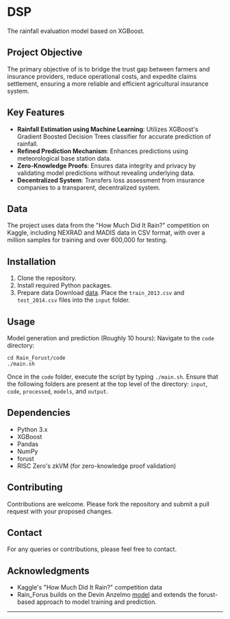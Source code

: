 # DSP
The rainfall evaluation model based on XGBoost.

## Project Objective

The primary objective of is to bridge the trust gap between farmers and insurance providers, reduce operational costs, and expedite claims settlement, ensuring a more reliable and efficient agricultural insurance system.

## Key Features

- **Rainfall Estimation using Machine Learning**: Utilizes XGBoost's Gradient Boosted Decision Trees classifier for accurate prediction of rainfall.
- **Refined Prediction Mechanism**: Enhances predictions using meteorological base station data.
- **Zero-Knowledge Proofs**: Ensures data integrity and privacy by validating model predictions without revealing underlying data.
- **Decentralized System**: Transfers loss assessment from insurance companies to a transparent, decentralized system.

## Data

The project uses data from the "How Much Did It Rain?" competition on Kaggle, including NEXRAD and MADIS data in CSV format, with over a million samples for training and over 600,000 for testing.

## Installation

1. Clone the repository.
2. Install required Python packages.
3. Prepare data
Download [data](https://www.kaggle.com/competitions/how-much-did-it-rain/data). Place the `train_2013.csv` and `test_2014.csv` files into the `input` folder. 

## Usage

Model generation and prediction (Roughly 10 hours):
Navigate to the `code` directory:
```
cd Rain_Forust/code
./main.sh
```
  Once in the `code` folder, execute the script by typing `./main.sh`. Ensure that the following folders are present at the top level of the directory: `input`, `code`, `processed`, `models`, and `output`.


## Dependencies

- Python 3.x
- XGBoost
- Pandas
- NumPy
- forust
- RISC Zero's zkVM (for zero-knowledge proof validation)

## Contributing

Contributions are welcome. Please fork the repository and submit a pull request with your proposed changes.


## Contact

For any queries or contributions, please feel free to contact.

## Acknowledgments

- Kaggle's "How Much Did It Rain?" competition data
- Rain_Forus builds on the Devin Anzelmo [model](https://www.kaggle.com/competitions/how-much-did-it-rain/discussion/14860) and extends the forust-based approach to model training and prediction.

---
